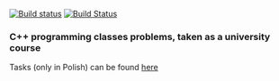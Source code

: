 [![Build status](https://ci.appveyor.com/api/projects/status/tnt4q1eu80d8uuwv?svg=true)](https://ci.appveyor.com/project/bazylip/laboratoria-jimp-ii)
[![Build Status](https://travis-ci.com/bazylip/cpp-course.svg?branch=master)](https://travis-ci.com/bazylip/cpp-course)

### C++ programming classes problems, taken as a university course ###

Tasks (only in Polish) can be found [here](https://ai.ia.agh.edu.pl/wiki/pl:dydaktyka:jimp2:2017:start "link to the tasks")
